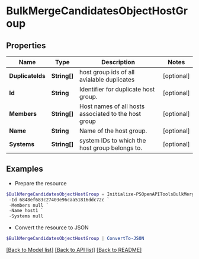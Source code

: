 # BulkMergeCandidatesObjectHostGroup
## Properties

Name | Type | Description | Notes
------------ | ------------- | ------------- | -------------
**DuplicateIds** | **String[]** | host group ids of all avialable duplicates | [optional] 
**Id** | **String** | Identifier for duplicate host group. | [optional] 
**Members** | **String[]** | Host names of all hosts associated to the host group | [optional] 
**Name** | **String** | Name of the host group. | [optional] 
**Systems** | **String[]** | system IDs to which the host group belongs to. | [optional] 

## Examples

- Prepare the resource
```powershell
$BulkMergeCandidatesObjectHostGroup = Initialize-PSOpenAPIToolsBulkMergeCandidatesObjectHostGroup  -DuplicateIds null `
 -Id 6848ef683c27403e96caa51816ddc72c `
 -Members null `
 -Name host1 `
 -Systems null
```

- Convert the resource to JSON
```powershell
$BulkMergeCandidatesObjectHostGroup | ConvertTo-JSON
```

[[Back to Model list]](../README.md#documentation-for-models) [[Back to API list]](../README.md#documentation-for-api-endpoints) [[Back to README]](../README.md)

